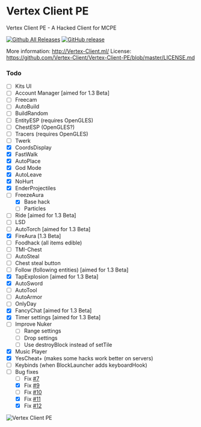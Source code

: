 # Vertex Client PE
Vertex Client PE - A Hacked Client for MCPE

[![Github All Releases](https://img.shields.io/github/downloads/Vertex-Client/Vertex-Client-PE/total.svg)](https://github.com/Vertex-Client/Vertex-Client-PE/releases/) [![GitHub release](https://img.shields.io/github/release/Vertex-Client/Vertex-Client-PE.svg)](https://github.com/Vertex-Client/Vertex-Client-PE/releases/latest)

More information: http://Vertex-Client.ml/
License: https://github.com/Vertex-Client/Vertex-Client-PE/blob/master/LICENSE.md

### Todo
- [ ] Kits UI
- [ ] Account Manager [aimed for 1.3 Beta]
- [ ] Freecam
- [ ] AutoBuild
- [ ] BuildRandom
- [ ] EntityESP (requires OpenGLES)
- [ ] ChestESP (OpenGLES?)
- [ ] Tracers (requires OpenGLES)
- [ ] Twerk
- [x] CoordsDisplay
- [x] FastWalk
- [x] AutoPlace
- [x] God Mode
- [x] AutoLeave
- [x] NoHurt
- [x] EnderProjectiles
- [ ] FreezeAura
  - [x] Base hack
  - [ ] Particles
- [ ] Ride [aimed for 1.3 Beta]
- [ ] LSD
- [ ] AutoTorch [aimed for 1.3 Beta]
- [x] FireAura [1.3 Beta]
- [ ] Foodhack (all items edible)
- [ ] TMI-Chest
- [ ] AutoSteal
- [ ] Chest steal button
- [ ] Follow (following entities) [aimed for 1.3 Beta]
- [x] TapExplosion [aimed for 1.3 Beta]
- [x] AutoSword
- [ ] AutoTool
- [ ] AutoArmor
- [ ] OnlyDay
- [x] FancyChat [aimed for 1.3 Beta]
- [x] Timer settings [aimed for 1.3 Beta]
- [ ] Improve Nuker
  - [ ] Range settings
  - [ ] Drop settings
  - [ ] Use destroyBlock instead of setTile
- [x] Music Player
- [x] YesCheat+ (makes some hacks work better on servers)
- [ ] Keybinds (when BlockLauncher adds keyboardHook)
- [ ] Bug fixes
  - [ ] Fix [#7](https://github.com/Vertex-Client/Vertex-Client-PE/issues/7)
  - [x] Fix [#9](https://github.com/Vertex-Client/Vertex-Client-PE/issues/9)
  - [ ] Fix [#10](https://github.com/Vertex-Client/Vertex-Client-PE/issues/10)
  - [x] Fix [#11](https://github.com/Vertex-Client/Vertex-Client-PE/issues/11)
  - [x] Fix [#12](https://github.com/Vertex-Client/Vertex-Client-PE/issues/12)

![Vertex Client PE](http://i.imgur.com/vkfHRgx.png)

